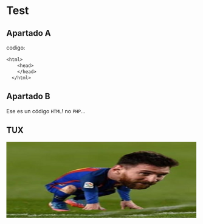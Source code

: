 # Test

## Apartado A

codigo: 

    <html>
        <head>
        </head>
      </html>

## Apartado B

Ese es un código ```HTML```! no ```PHP```...

## TUX

<img src="MESSI.png" width="500" height="200">
